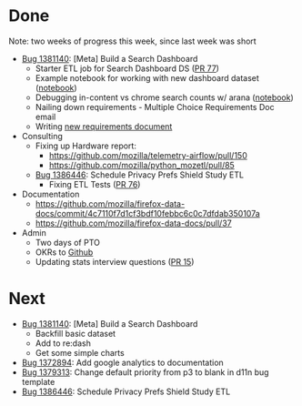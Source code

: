 # Done

Note: two weeks of progress this week, since last week was short

* [Bug 1381140](http://bugzil.la/1381140): [Meta] Build a Search Dashboard
  * Starter ETL job for Search Dashboard DS 
    ([PR 77](https://github.com/mozilla/python_mozetl/pull/77))
  * Example notebook for working with new dashboard dataset 
    ([notebook](https://github.com/mozilla/search-adhoc-analysis/pull/20))
  * Debugging in-content vs chrome search counts w/ arana 
    ([notebook](https://github.com/mozilla/search-adhoc-analysis/pull/21))
  * Nailing down requirements - Multiple Choice Requirements Doc email
  * Writing [new requirements document](https://docs.google.com/document/d/1xeYzVfoCFobF5GNZFBQAB1HOy--LhXWIRqn_zPugSck/edit#)
* Consulting
  * Fixing up Hardware report:
    * https://github.com/mozilla/telemetry-airflow/pull/150
    * https://github.com/mozilla/python_mozetl/pull/85
  * [Bug 1386446](http://bugzil.la/1386446): Schedule Privacy Prefs Shield Study ETL
    * Fixing ETL Tests ([PR 76](https://github.com/mozilla/python_mozetl/pull/76))
* Documentation
  * https://github.com/mozilla/firefox-data-docs/commit/4c7110f7d1cf3bdf10febbc6c0c7dfdab350107a
  * https://github.com/mozilla/firefox-data-docs/pull/37
* Admin
  * Two days of PTO
  * OKRs to [Github](https://github.com/harterrt/planning/commit/a747855264cb7d3b1ab99d87adf19ac487f11bf0)
  * Updating stats interview questions ([PR 15](https://github.com/mozilla/fx_data_interview/pull/15))

# Next

* [Bug 1381140](http://bugzil.la/1381140): [Meta] Build a Search Dashboard
  * Backfill basic dataset
  * Add to re:dash
  * Get some simple charts
* [Bug 1372894](http://bugzil.la/1372894): Add google analytics to documentation
* [Bug 1379313](http://bugzil.la/1379313): Change default priority from p3 to blank in d11n bug template
* [Bug 1386446](http://bugzil.la/1386446): Schedule Privacy Prefs Shield Study ETL
